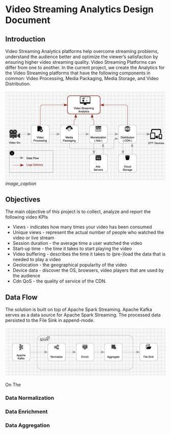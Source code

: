 # Video Streaming Analytics Design Document

## Introduction
Video Streaming Analytics platforms help overcome streaming problems, understand the audience better and optimize the viewer’s satisfaction by ensuring higher video streaming quality. 
Video Streaming Platforms can differ from one to another. In the current project, we create the Analytics for the Video Streaming platforms that have the following components in common: Video Processing, Media Packaging, Media Storage, and Video Distribution.  
<br/>
![Video Streaming Analytics](https://github.com/dimastatz/video-streaming-analytics/blob/main/docs/chart-video-streaming.png)
*image_caption*
<br/> 


## Objectives
The main objective of this project is to collect, analyze and report the following video KPIs
  - Views - indicates how many times your video has been consumed
  - Unique views - represent the actual number of people who watched the video or live stream
  - Session duration - the average time a user watched the video
  - Start-up time - the time it takes to start playing the video
  - Video buffering - describes the time it takes to (pre-)load the data that is needed to play a video
  - Geolocation - the geographical popularity of the video
  - Device data - discover the OS, browsers, video players that are used by the audience 
  - Cdn QoS - the quality of service of the CDN.

## Data Flow
The solution is built on top of Apache Spark Streaming. Apache Kafka serves as a data source for Apache Spark Streaming. The processed data persisted to the File Sink in append-mode.  
<br/>
![alt text](https://github.com/dimastatz/video-streaming-analytics/blob/0ec45b4eb3200fd7edbb32c5d09a538f863dce3b/docs/chart-spark-app.png)
<br/>  
On The  



### Data Normalization

### Data Enrichment

### Data Aggregation


